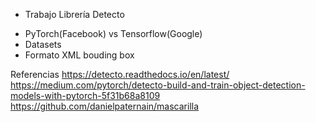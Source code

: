 * Trabajo Librería Detecto

- PyTorch(Facebook) vs Tensorflow(Google)
- Datasets
- Formato XML bouding box


Referencias
https://detecto.readthedocs.io/en/latest/
https://medium.com/pytorch/detecto-build-and-train-object-detection-models-with-pytorch-5f31b68a8109
https://github.com/danielpaternain/mascarilla
